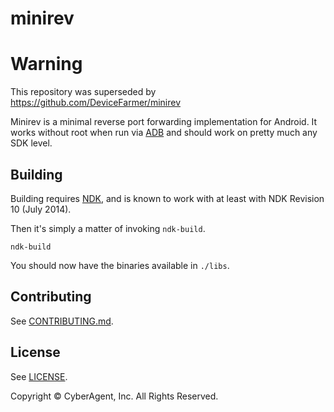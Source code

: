 # minirev

# Warning

This repository was superseded by https://github.com/DeviceFarmer/minirev

Minirev is a minimal reverse port forwarding implementation for Android. It works without root when run via [ADB](http://developer.android.com/tools/help/adb.html) and should work on pretty much any SDK level.

## Building

Building requires [NDK](https://developer.android.com/tools/sdk/ndk/index.html), and is known to work with at least with NDK Revision 10 (July 2014).

Then it's simply a matter of invoking `ndk-build`.

```
ndk-build
```

You should now have the binaries available in `./libs`.

## Contributing

See [CONTRIBUTING.md](CONTRIBUTING.md).

## License

See [LICENSE](LICENSE).

Copyright © CyberAgent, Inc. All Rights Reserved.
